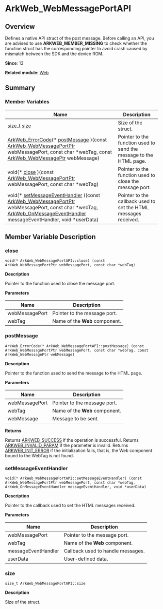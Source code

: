 # ArkWeb_WebMessagePortAPI


## Overview

Defines a native API struct of the post message. Before calling an API, you are advised to use **ARKWEB_MEMBER_MISSING** to check whether the function struct has the corresponding pointer to avoid crash caused by mismatch between the SDK and the device ROM.

**Since**: 12

**Related module**: [Web](_web.md)


## Summary


### Member Variables

| Name| Description| 
| -------- | -------- |
| size_t [size](#size) | Size of the struct. | 
| [ArkWeb_ErrorCode](_web.md#arkweb_errorcode)(\* [postMessage](#postmessage) )(const [ArkWeb_WebMessagePortPtr](_web.md#arkweb_webmessageportptr) webMessagePort, const char \*webTag, const [ArkWeb_WebMessagePtr](_web.md#arkweb_webmessageptr) webMessage) | Pointer to the function used to send the message to the HTML page. | 
| void(\* [close](#close) )(const [ArkWeb_WebMessagePortPtr](_web.md#arkweb_webmessageportptr) webMessagePort, const char \*webTag) | Pointer to the function used to close the message port. | 
| void(\* [setMessageEventHandler](#setmessageeventhandler) )(const [ArkWeb_WebMessagePortPtr](_web.md#arkweb_webmessageportptr) webMessagePort, const char \*webTag, [ArkWeb_OnMessageEventHandler](_web.md#arkweb_onmessageeventhandler) messageEventHandler, void \*userData) | Pointer to the callback used to set the HTML messages received. | 


## Member Variable Description


### close

```
void(* ArkWeb_WebMessagePortAPI::close) (const ArkWeb_WebMessagePortPtr webMessagePort, const char *webTag)
```
**Description**

Pointer to the function used to close the message port.

**Parameters**

| Name| Description| 
| -------- | -------- |
| webMessagePort | Pointer to the message port. | 
| webTag | Name of the **Web** component. | 


### postMessage

```
ArkWeb_ErrorCode(* ArkWeb_WebMessagePortAPI::postMessage) (const ArkWeb_WebMessagePortPtr webMessagePort, const char *webTag, const ArkWeb_WebMessagePtr webMessage)
```
**Description**

Pointer to the function used to send the message to the HTML page.

**Parameters**

| Name| Description| 
| -------- | -------- |
| webMessagePort | Pointer to the message port. | 
| webTag | Name of the **Web** component. | 
| webMessage | Message to be sent. | 

**Returns**

  Returns [ARKWEB_SUCCESS](_web.md) if the operation is successful. Returns [ARKWEB_INVALID_PARAM](_web.md) if the parameter is invalid. Returns [ARKWEB_INIT_ERROR](_web.md) if the initialization fails, that is, the Web component bound to the WebTag is not found.


### setMessageEventHandler

```
void(* ArkWeb_WebMessagePortAPI::setMessageEventHandler) (const ArkWeb_WebMessagePortPtr webMessagePort, const char *webTag, ArkWeb_OnMessageEventHandler messageEventHandler, void *userData)
```
**Description**

Pointer to the callback used to set the HTML messages received.

**Parameters**

| Name| Description| 
| -------- | -------- |
| webMessagePort | Pointer to the message port. | 
| webTag | Name of the **Web** component. | 
| messageEventHandler | Callback used to handle messages. | 
| userData | User-defined data. | 


### size

```
size_t ArkWeb_WebMessagePortAPI::size
```
**Description**

Size of the struct.
